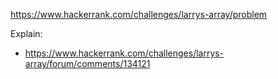 https://www.hackerrank.com/challenges/larrys-array/problem

Explain:
- https://www.hackerrank.com/challenges/larrys-array/forum/comments/134121
